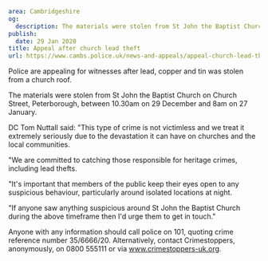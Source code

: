 ```yaml
area: Cambridgeshire
og:
  description: The materials were stolen from St John the Baptist Church on Church Street, Peterborough
publish:
  date: 29 Jan 2020
title: Appeal after church lead theft
url: https://www.cambs.police.uk/news-and-appeals/appeal-church-lead-theft-peterborough
```

Police are appealing for witnesses after lead, copper and tin was stolen from a church roof.

The materials were stolen from St John the Baptist Church on Church Street, Peterborough, between 10.30am on 29 December and 8am on 27 January.

DC Tom Nuttall said: "This type of crime is not victimless and we treat it extremely seriously due to the devastation it can have on churches and the local communities.

"We are committed to catching those responsible for heritage crimes, including lead thefts.

"It's important that members of the public keep their eyes open to any suspicious behaviour, particularly around isolated locations at night.

"If anyone saw anything suspicious around St John the Baptist Church during the above timeframe then I'd urge them to get in touch."

Anyone with any information should call police on 101, quoting crime reference number 35/6666/20. Alternatively, contact Crimestoppers, anonymously, on 0800 555111 or via www.crimestoppers-uk.org.
